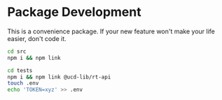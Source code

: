 # Package Development

This is a convenience package. If your new feature won't make your life easier, don't code it.

```bash
cd src
npm i && npm link
```

```bash
cd tests
npm i && npm link @ucd-lib/rt-api
touch .env
echo 'TOKEN=xyz' >> .env
```